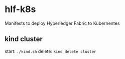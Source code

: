 # hlf-k8s

Manifests to deploy Hyperledger Fabric to Kubernentes

## kind cluster

start: `./kind.sh`
delete: `kind delete cluster`
